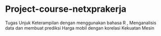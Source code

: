 # Project-course-netxprakerja
Tugas Unjuk Keterampilan dengan menggunakan bahasa R , Menganalisis data dan membuat prediksi Harga mobil dengan korelasi Kekuatan Mesin 

